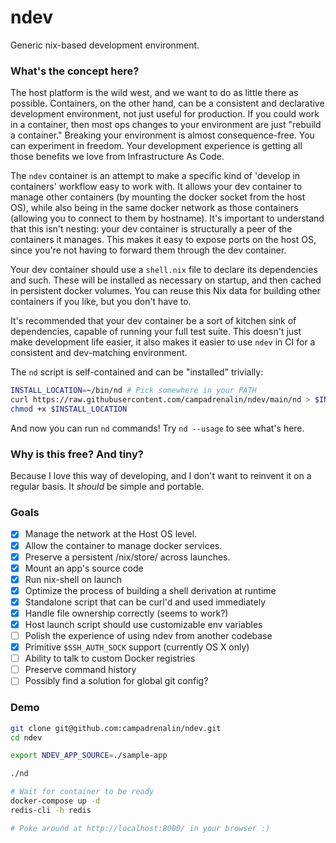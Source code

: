 ndev
====

Generic nix-based development environment.

### What's the concept here?

The host platform is the wild west, and we want to do as little there as
possible. Containers, on the other hand, can be a consistent and declarative
development environment, not just useful for production. If you could work in a
container, then most ops changes to your environment are just "rebuild a
container." Breaking your environment is almost consequence-free. You can
experiment in freedom. Your development experience is getting all those
benefits we love from Infrastructure As Code.

The `ndev` container is an attempt to make a specific kind of 'develop in
containers' workflow easy to work with. It allows your dev container to manage
other containers (by mounting the docker socket from the host OS), while also
being in the same docker network as those containers (allowing you to connect
to them by hostname). It's important to understand that this isn't nesting:
your dev container is structurally a peer of the containers it manages. This
makes it easy to expose ports on the host OS, since you're not having to
forward them through the dev container.

Your dev container should use a `shell.nix` file to declare its dependencies
and such. These will be installed as necessary on startup, and then cached in
persistent docker volumes. You can reuse this Nix data for building other
containers if you like, but you don't have to.

It's recommended that your dev container be a sort of kitchen sink of
dependencies, capable of running your full test suite. This doesn't just make
development life easier, it also makes it easier to use `ndev` in CI for a
consistent and dev-matching environment.

The `nd` script is self-contained and can be "installed" trivially:

```bash
INSTALL_LOCATION=~/bin/nd # Pick somewhere in your PATH
curl https://raw.githubusercontent.com/campadrenalin/ndev/main/nd > $INSTALL_LOCATION
chmod +x $INSTALL_LOCATION
```

And now you can run `nd` commands! Try `nd --usage` to see what's here.

### Why is this free? And tiny?

Because I love this way of developing, and I don't want to reinvent it on a
regular basis. It *should* be simple and portable.

### Goals

 - [x] Manage the network at the Host OS level.
 - [x] Allow the container to manage docker services.
 - [x] Preserve a persistent /nix/store/ across launches.
 - [x] Mount an app's source code
 - [x] Run nix-shell on launch
 - [x] Optimize the process of building a shell derivation at runtime
 - [x] Standalone script that can be curl'd and used immediately
 - [x] Handle file ownership correctly (seems to work?)
 - [x] Host launch script should use customizable env variables
 - [ ] Polish the experience of using ndev from another codebase
  - [x] Primitive `$SSH_AUTH_SOCK` support (currently OS X only)
  - [ ] Ability to talk to custom Docker registries
  - [ ] Preserve command history
  - [ ] Possibly find a solution for global git config?

### Demo

```bash
git clone git@github.com:campadrenalin/ndev.git
cd ndev

export NDEV_APP_SOURCE=./sample-app

./nd

# Wait for container to be ready
docker-compose up -d
redis-cli -h redis

# Poke around at http://localhost:8000/ in your browser :)
```
